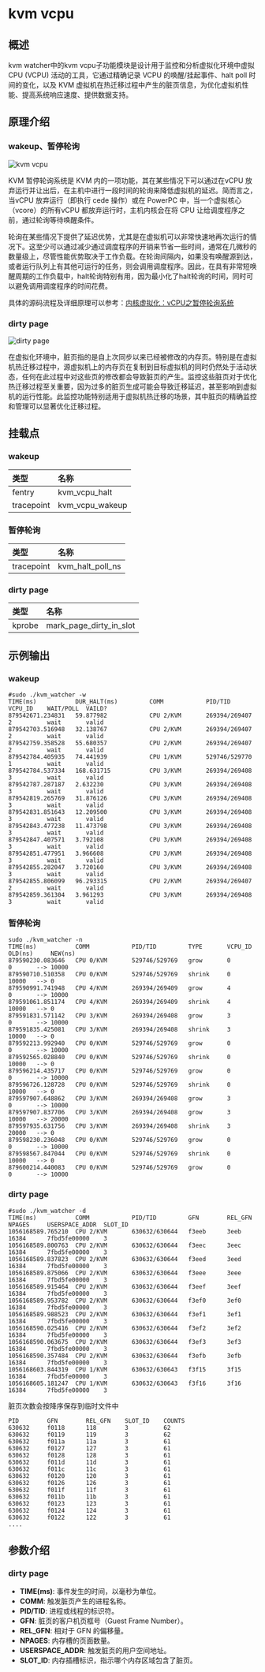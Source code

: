 # kvm vcpu

## 概述

kvm watcher中的kvm vcpu子功能模块是设计用于监控和分析虚拟化环境中虚拟 CPU (VCPU) 活动的工具，它通过精确记录 VCPU 的唤醒/挂起事件、halt poll 时间的变化，以及 KVM 虚拟机在热迁移过程中产生的脏页信息，为优化虚拟机性能、提高系统响应速度、提供数据支持。

## 原理介绍

### wakeup、暂停轮询

![kvm vcpu](https://gitee.com/nan-shuaibo/image/raw/master/202404251709557.png)

KVM 暂停轮询系统是 KVM 内的一项功能，其在某些情况下可以通过在vCPU 放弃运行并让出后，在主机中进行一段时间的轮询来降低虚拟机的延迟。简而言之，当vCPU 放弃运行（即执行 cede 操作）或在 PowerPC 中，当一个虚拟核心（vcore）的所有vCPU 都放弃运行时，主机内核会在将 CPU 让给调度程序之前，通过轮询等待唤醒条件。

轮询在某些情况下提供了延迟优势，尤其是在虚拟机可以非常快速地再次运行的情况下。这至少可以通过减少通过调度程序的开销来节省一些时间，通常在几微秒的数量级上，尽管性能优势取决于工作负载。在轮询间隔内，如果没有唤醒源到达，或者运行队列上有其他可运行的任务，则会调用调度程序。因此，在具有非常短唤醒周期的工作负载中，halt轮询特别有用，因为最小化了halt轮询的时间，同时可以避免调用调度程序的时间花费。 

具体的源码流程及详细原理可以参考：[内核虚拟化：vCPU之暂停轮询系统](https://blog.csdn.net/weixin_46324627/article/details/135342622?spm=1001.2014.3001.5501)

### dirty page

![dirty page](https://gitee.com/nan-shuaibo/image/raw/master/202404251709559.png)

在虚拟化环境中，脏页指的是自上次同步以来已经被修改的内存页。特别是在虚拟机热迁移过程中，源虚拟机上的内存页在复制到目标虚拟机的同时仍然处于活动状态，任何在此过程中对这些页的修改都会导致脏页的产生。监控这些脏页对于优化热迁移过程至关重要，因为过多的脏页生成可能会导致迁移延迟，甚至影响到虚拟机的运行性能。此监控功能特别适用于虚拟机热迁移的场景，其中脏页的精确监控和管理可以显著优化迁移过程。

## 挂载点

### wakeup

| 类型       | 名称            |
| :--------- | :-------------- |
| fentry     | kvm_vcpu_halt   |
| tracepoint | kvm_vcpu_wakeup |

### 暂停轮询

| 类型       | 名称             |
| :--------- | :--------------- |
| tracepoint | kvm_halt_poll_ns |

### dirty page

| 类型   | 名称                    |
| :----- | :---------------------- |
| kprobe | mark_page_dirty_in_slot |

## 示例输出

### wakeup

```
#sudo ./kvm_watcher -w
TIME(ms)           DUR_HALT(ms)         COMM            PID/TID         VCPU_ID    WAIT/POLL  VAILD?    
879542671.234831   59.877982            CPU 2/KVM       269394/269407   2          wait       valid     
879542703.516948   32.138767            CPU 2/KVM       269394/269407   2          wait       valid     
879542759.358528   55.680357            CPU 2/KVM       269394/269407   2          wait       valid     
879542784.405935   74.441939            CPU 1/KVM       529746/529770   1          wait       valid     
879542784.537334   168.631715           CPU 3/KVM       269394/269408   3          wait       valid     
879542787.287187   2.632230             CPU 3/KVM       269394/269408   3          wait       valid     
879542819.265769   31.876126            CPU 3/KVM       269394/269408   3          wait       valid     
879542831.851643   12.209500            CPU 3/KVM       269394/269408   3          wait       valid     
879542843.477238   11.473798            CPU 3/KVM       269394/269408   3          wait       valid     
879542847.407571   3.792108             CPU 3/KVM       269394/269408   3          wait       valid     
879542851.477951   3.966608             CPU 3/KVM       269394/269408   3          wait       valid     
879542855.282047   3.720160             CPU 3/KVM       269394/269408   3          wait       valid     
879542855.806099   96.293315            CPU 2/KVM       269394/269407   2          wait       valid     
879542859.361304   3.961293             CPU 3/KVM       269394/269408   3          wait       valid     
```

### 暂停轮询

```
sudo ./kvm_watcher -n
TIME(ms)           COMM            PID/TID         TYPE       VCPU_ID OLD(ns)     NEW(ns)   
879590230.083646   CPU 0/KVM       529746/529769   grow       0       0       --> 10000 
879590710.510358   CPU 0/KVM       529746/529769   shrink     0       10000   --> 0 
879590991.741948   CPU 4/KVM       269394/269409   grow       4       0       --> 10000 
879591061.851174   CPU 4/KVM       269394/269409   shrink     4       10000   --> 0 
879591831.571142   CPU 3/KVM       269394/269408   grow       3       0       --> 10000 
879591835.425081   CPU 3/KVM       269394/269408   shrink     3       10000   --> 0 
879592213.992940   CPU 0/KVM       529746/529769   grow       0       0       --> 10000 
879592565.028840   CPU 0/KVM       529746/529769   shrink     0       10000   --> 0 
879596214.435717   CPU 0/KVM       529746/529769   grow       0       0       --> 10000 
879596726.128728   CPU 0/KVM       529746/529769   shrink     0       10000   --> 0 
879597907.648862   CPU 3/KVM       269394/269408   grow       3       0       --> 10000 
879597907.837706   CPU 3/KVM       269394/269408   grow       3       10000   --> 20000 
879597935.631756   CPU 3/KVM       269394/269408   shrink     3       20000   --> 0 
879598230.236048   CPU 0/KVM       529746/529769   grow       0       0       --> 10000 
879598567.847044   CPU 0/KVM       529746/529769   shrink     0       10000   --> 0 
879600214.440083   CPU 0/KVM       529746/529769   grow       0       0       --> 10000 
```

### dirty page

```
#sudo ./kvm_watcher -d 
TIME(ms)           COMM            PID/TID         GFN        REL_GFN    NPAGES     USERSPACE_ADDR  SLOT_ID   
1056168589.765210  CPU 2/KVM       630632/630644   f3eeb      3eeb       16384      7fbd5fe00000    3 
1056168589.800763  CPU 2/KVM       630632/630644   f3eec      3eec       16384      7fbd5fe00000    3 
1056168589.837823  CPU 2/KVM       630632/630644   f3eed      3eed       16384      7fbd5fe00000    3 
1056168589.875066  CPU 2/KVM       630632/630644   f3eee      3eee       16384      7fbd5fe00000    3 
1056168589.915464  CPU 2/KVM       630632/630644   f3eef      3eef       16384      7fbd5fe00000    3 
1056168589.953782  CPU 2/KVM       630632/630644   f3ef0      3ef0       16384      7fbd5fe00000    3 
1056168589.988523  CPU 2/KVM       630632/630644   f3ef1      3ef1       16384      7fbd5fe00000    3 
1056168590.025416  CPU 2/KVM       630632/630644   f3ef2      3ef2       16384      7fbd5fe00000    3 
1056168590.063675  CPU 2/KVM       630632/630644   f3ef3      3ef3       16384      7fbd5fe00000    3 
1056168590.357484  CPU 2/KVM       630632/630644   f3efb      3efb       16384      7fbd5fe00000    3 
1056168603.844319  CPU 1/KVM       630632/630643   f3f15      3f15       16384      7fbd5fe00000    3 
1056168605.181247  CPU 1/KVM       630632/630643   f3f16      3f16       16384      7fbd5fe00000    3 
```

脏页次数会按降序保存到临时文件中

```
PID        GFN        REL_GFN    SLOT_ID    COUNTS
630632     f0118      118        3          62
630632     f0119      119        3          62
630632     f011a      11a        3          61
630632     f0127      127        3          61
630632     f0128      128        3          61
630632     f011d      11d        3          61
630632     f011c      11c        3          61
630632     f0120      120        3          61
630632     f0126      126        3          61
630632     f011f      11f        3          61
630632     f011b      11b        3          61
630632     f0123      123        3          61
630632     f0124      124        3          61
630632     f0122      122        3          61
....
```

## 参数介绍

### dirty page

- **TIME(ms)**: 事件发生的时间，以毫秒为单位。
- **COMM**: 触发脏页产生的进程名称。
- **PID/TID**: 进程或线程的标识符。
- **GFN**: 脏页的客户机页框号（Guest Frame Number）。
- **REL_GFN**: 相对于 GFN 的偏移量。
- **NPAGES**: 内存槽的页面数量。
- **USERSPACE_ADDR**: 触发脏页的用户空间地址。
- **SLOT_ID**: 内存插槽标识，指示哪个内存区域包含了脏页。